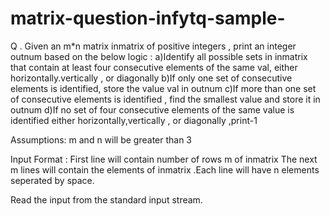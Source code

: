 # matrix-question-infytq-sample-
Q . Given an m*n matrix inmatrix of positive integers , print an integer outnum based on the below logic :
   a)Identify all possible sets in inmatrix that contain at least four consecutive elements of the same val, either horizontally.vertically , or diagonally
   b)If only one set of consecutive elements is identified, store the value val in outnum
   c)If more than one set of consecutive elements is identified , find the smallest value and store it in outnum
   d)If no set of four consecutive elements of the same value is identified either horizontally,vertically , or diagonally ,print-1
   
   Assumptions:
   m and n will be greater than 3
   
   Input Format :
   First line will contain number of rows m of inmatrix 
   The next m lines will contain the elements of inmatrix .Each line will have n elements seperated by space.
   
   Read the input from the standard input stream.
